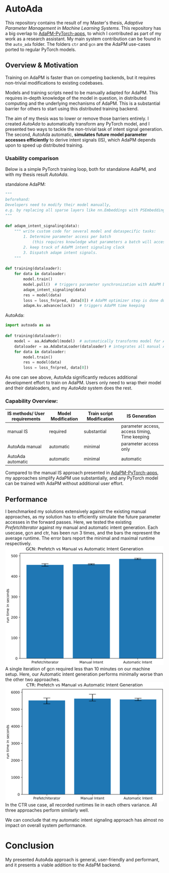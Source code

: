 # AutoAda
This repository contains the result of my Master's thesis, _Adaptive Parameter Management in Machine Learning Systems_.
This repository has a big overlap to [AdaPM-PyTorch-apps](https://github.com/alexrenz/AdaPM-PyTorch-apps), to which I contributed as part of my work as a research assistant.
My main system contribution can be found in the ```auto_ada``` folder.
The folders ```ctr``` and ```gcn``` are the AdaPM use-cases ported to regular PyTorch models. 


## Overview & Motivation
Training on AdaPM is faster than on competing backends, but it requires non-trivial modifications to existing codebases. 

Models and training scripts need to be manually adapted for AdaPM.
This requires in-depth knowledge of the model in question, in distributed computing and the underlying mechanisms of AdaPM.
This is a substantial barrier for others to start using this distributed training backend.

The aim of my thesis was to lower or remove those barriers entirely. 
I created _AutoAda_ to automatically transform any PyTorch model, 
and I presented two ways to tackle the non-trivial task of intent signal generation.
The second, AutoAda automatic, **simulates future model parameter accesses efficiently** to derive intent signals (IS), 
which AdaPM depends upon to speed up distributed training.

### Usability comparison
Below is a simple PyTorch training loop, both for standalone AdaPM, and with my thesis result _AutoAda_.

standalone AdaPM:
``` python
"""
beforehand:
Developers need to modify their model manually, 
e.g. by replacing all sparse layers like nn.Embeddings with PSEmbeddings.
"""

def adapm_intent_signaling(data):
    """ write custom code for several model and dataspecific tasks:
        1. Determine parameter access per batch 
            (this requires knowledge what parameters a batch will access in sparse layers)
        2. keep track of AdaPM intent signaling clock
        3. Dispatch adapm intent signals.
    """

def training(dataloader):
    for data in dataloader:
        model.train()
        model.pull()  # triggers parameter synchronization with AdaPM backend.
        adapm_intent_signaling(data)
        res = model(data)
        loss = loss_fn(pred, data[0]) # AdaPM optimizer step is done during backward pass
        adapm.kv.advanceclock()  # triggers AdaPM time keeping
```
AutoAda:
``` python
import autoada as aa

def training(dataloader):
    model =  aa.AdaModel(model)  # automatically transforms model for AdaPM
    dataloader = aa.AdaDataLoader(dataloader) # integrates all manual AdaPM calls
    for data in dataloader:
        model.train()
        res = model(data)
        loss = loss_fn(pred, data[0])
```
As one can see above, AutoAda significantly reduces additional development effort to train on AdaPM.
Users only need to wrap their model and their dataloaders, and my _AutoAda_ system does the rest.
### Capability Overview:

| IS methods/ User requirements | Model Modification | Train script Modification | IS Generation                                 |
|-------------------------------|--------------------|---------------------------|-----------------------------------------------|
| manual IS                     | required           | substantial               | parameter access, access timing, Time keeping |
| AutoAda manual                | automatic          | minimal                   | parameter access only                         | 
| AutoAda automatic             |  automatic     | minimal                   | automatic                                     | 

Compared to the manual IS approach presented in [AdaPM-PyTorch-apps](https://github.com/alexrenz/AdaPM-PyTorch-apps),
my approaches simplify AdaPM use substantially, and any PyTorch model can be trained with AdaPM without additional user effort.

[//]: # (## Architecture)

## Performance
I benchmarked my solutions extensively against the existing manual approaches,
as my solution has to efficiently simulate the future parameter accesses in the forward passes. 
Here, we tested the existing _PrefetchIterator_ against my manual and automatic intent generation.
Each usecase, gcn and ctr, has been run 3 times, and the bars the represent the average runtime. 
The error bars report the minimal and maximal runtime respectively.
![gcn](img/gcn.png)
A single iteration of gcn required less than 10 minutes on our machine setup. 
Here, our Automatic intent generation performs minimally worse than the other two approaches.
![ctr](img/ctr.png)
In the CTR use case, all recorded runtimes lie in each others variance. All three approaches perform similarly well.

We can conclude that my automatic intent signaling approach has almost no impact on overall system performance.

# Conclusion
My presented AutoAda approach is general, user-friendly and performant, 
and it presents a viable addition to the AdaPM backend.

